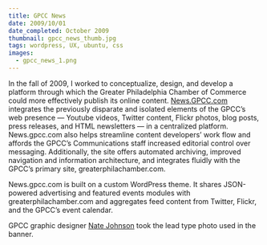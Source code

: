 ```yaml
---
title: GPCC News
date: 2009/10/01
date_completed: October 2009
thumbnail: gpcc_news_thumb.jpg
tags: wordpress, UX, ubuntu, css
images:
  - gpcc_news_1.png
---
```


In the fall of 2009, I worked to conceptualize, design, and develop a platform through which the Greater Philadelphia Chamber of Commerce could more effectively publish its online content. <a href="http://news.gpcc.com">News.GPCC.com</a> integrates the previously disparate and isolated elements of the GPCC&#8217;s web presence &mdash; Youtube videos, Twitter content, Flickr photos, blog posts, press releases, and HTML newsletters &mdash; in a centralized platform. News.gpcc.com also helps streamline content developers&#8217; work flow and affords the GPCC&#8217;s Communications staff increased editorial control over messaging. Additionally, the site offers automated archiving, improved navigation and information architecture, and integrates fluidly with the GPCC&#8217;s primary site, greaterphilachamber.com.

News.gpcc.com is built on a custom WordPress theme. It shares JSON-powered advertising and featured events modules with greaterphilachamber.com and aggregates feed content from Twitter, Flickr, and the GPCC&#8217;s event calendar.

GPCC graphic designer <a href="http://www.natejohnsondesign.com">Nate Johnson</a> took the lead type photo used in the banner.
